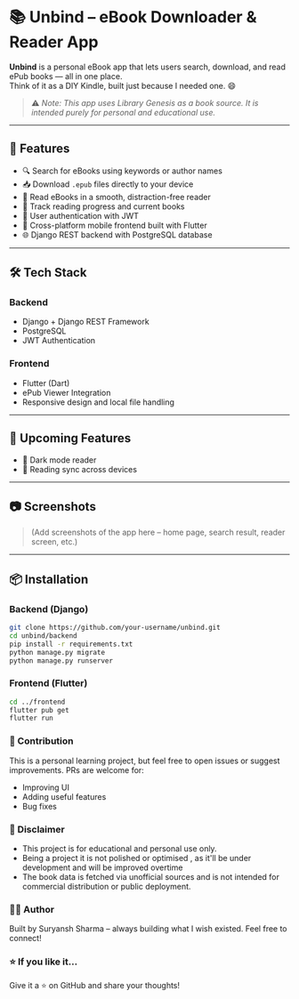 # 📚 Unbind – eBook Downloader & Reader App

**Unbind** is a personal eBook app that lets users search, download, and read ePub books — all in one place.  
Think of it as a DIY Kindle, built just because I needed one. 😄

> ⚠️ _Note: This app uses Library Genesis as a book source. It is intended purely for personal and educational use._

---

## 🚀 Features

- 🔍 Search for eBooks using keywords or author names
- 📥 Download `.epub` files directly to your device
- 📖 Read eBooks in a smooth, distraction-free reader
- 📌 Track reading progress and current books
- 🔐 User authentication with JWT
- 📱 Cross-platform mobile frontend built with Flutter
- 🌐 Django REST backend with PostgreSQL database

---

## 🛠️ Tech Stack

### Backend
- Django + Django REST Framework
- PostgreSQL
- JWT Authentication

### Frontend
- Flutter (Dart)
- ePub Viewer Integration
- Responsive design and local file handling

---

## 🧪 Upcoming Features

- 🌙 Dark mode reader
- 🔄 Reading sync across devices

---

## 📷 Screenshots

> (Add screenshots of the app here – home page, search result, reader screen, etc.)

---

## 📦 Installation

### Backend (Django)

```bash
git clone https://github.com/your-username/unbind.git
cd unbind/backend
pip install -r requirements.txt
python manage.py migrate
python manage.py runserver
```

### Frontend (Flutter)
```bash
cd ../frontend
flutter pub get
flutter run
```


### 🤝 Contribution
This is a personal learning project, but feel free to open issues or suggest improvements. PRs are welcome for:

- Improving UI
- Adding useful features
- Bug fixes

### 📜 Disclaimer

- This project is for educational and personal use only.
- Being a project it is not polished or optimised , as it'll be under development and will be improved overtime
- The book data is fetched via unofficial sources and is not intended for commercial distribution or public deployment.

### 🧑‍💻 Author
Built by Suryansh Sharma – always building what I wish existed.
Feel free to connect!

### ⭐️ If you like it...
Give it a ⭐ on GitHub and share your thoughts!
